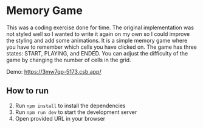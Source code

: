 # Memory Game

This was a coding exercise done for time. The original implementation was not styled well so I wanted to write it again on my own so I could improve the styling and add some animations.
It is a simple memory game where you have to remember which cells you have clicked on. The game has three states: START, PLAYING, and ENDED. You can adjust the difficulty of the game by changing the number of cells in the grid.

Demo: https://3mw7qp-5173.csb.app/

## How to run

2. Run `npm install` to install the dependencies
3. Run `npm run dev` to start the development server
4. Open provided URL in your browser
